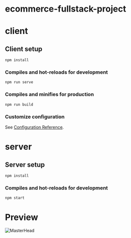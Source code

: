 # ecommerce-fullstack-project

# client

## Client setup
```
npm install
```

### Compiles and hot-reloads for development
```
npm run serve
```

### Compiles and minifies for production
```
npm run build
```

### Customize configuration
See [Configuration Reference](https://cli.vuejs.org/config/).

# server

## Server setup
```
npm install
```

### Compiles and hot-reloads for development
```
npm start
```
# Preview

![MasterHead](https://media0.giphy.com/media/UZhBjzPM2aImMpUhqn/giphy.gif)


